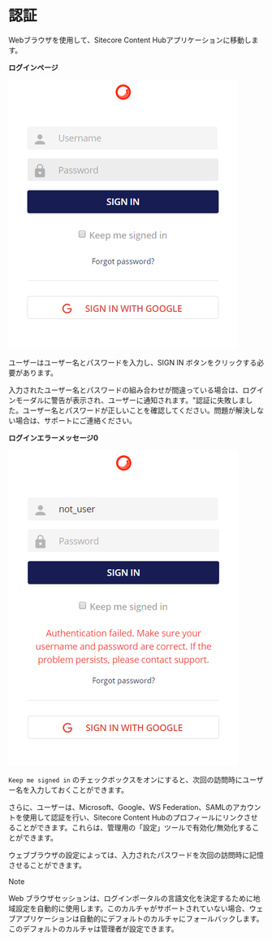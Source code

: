 # 認証

Webブラウザを使用して、Sitecore Content Hubアプリケーションに移動します。

**ログインページ**

![ログインページ](../../../images/user-documentation/getting-around/5_Login_page.png)

ユーザーはユーザー名とパスワードを入力し、SIGN IN ボタンをクリックする必要があります。

入力されたユーザー名とパスワードの組み合わせが間違っている場合は、ログインモーダルに警告が表示され、ユーザーに通知されます。"認証に失敗しました。ユーザー名とパスワードが正しいことを確認してください。問題が解決しない場合は、サポートにご連絡ください。

**ログインエラーメッセージ0**

![ログインページ](../../../images/user-documentation/getting-around/6_Login_error_message.png)

`Keep me signed in` のチェックボックスをオンにすると、次回の訪問時にユーザー名を入力しておくことができます。

さらに、ユーザーは、Microsoft、Google、WS Federation、SAMLのアカウントを使用して認証を行い、Sitecore Content Hubのプロフィールにリンクさせることができます。これらは、管理用の「設定」ツールで有効化/無効化することができます。

ウェブブラウザの設定によっては、入力されたパスワードを次回の訪問時に記憶させることができます。

> [!Note]
> Web ブラウザセッションは、ログインポータルの言語文化を決定するために地域設定を自動的に使用します。このカルチャがサポートされていない場合、ウェブアプリケーションは自動的にデフォルトのカルチャにフォールバックします。このデフォルトのカルチャは管理者が設定できます。
> 
